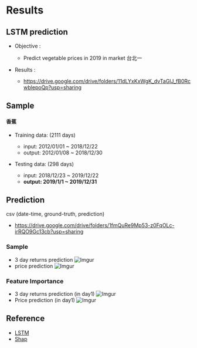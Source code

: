 # Results
## LSTM prediction

* Objective :
    * Predict vegetable prices in 2019 in market 台北一

* Results : 
    * https://drive.google.com/drive/folders/11dLYxKxWgK_dvTaGlJ_fB0RcwblepoQp?usp=sharing


## Sample
#### 香蕉
* Training data: (2111 days)
    * input: 2012/01/01 ~ 2018/12/22
    * output: 2012/01/08 ~ 2018/12/30

* Testing data: (298 days)
    * input: 2018/12/23 ~ 2019/12/22
    * **output: 2019/1/1 ~ 2019/12/31**

## Prediction
csv (date-time, ground-truth, prediction)
* https://drive.google.com/drive/folders/1fmQuRe9Mp53-z0FqOLc-irRQO9Gc13cb?usp=sharing

### Sample
* 3 day returns prediction
![Imgur](https://i.imgur.com/KrESfgK.png)
* price prediction
![Imgur](https://i.imgur.com/MbS25jy.png)

### Feature Importance
* 3 day returns prediction (in day1)
![Imgur](https://i.imgur.com/IlUM3Wi.jpg)
* Price prediction (in day1)
![Imgur](https://i.imgur.com/8Dj6Uz6.jpg)

## Reference
* [LSTM](https://medium.com/@daniel820710/%E5%88%A9%E7%94%A8keras%E5%BB%BA%E6%A7%8Blstm%E6%A8%A1%E5%9E%8B-%E4%BB%A5stock-prediction-%E7%82%BA%E4%BE%8B-1-67456e0a0b)
* [Shap](https://gitee.com/mirrors/SHAP?fbclid=IwAR0csbYzN2Qmosyr73PRnuDGIjhFfsUYnawjlSyMP-0M0E0wSrIT_wuhlrQ)
